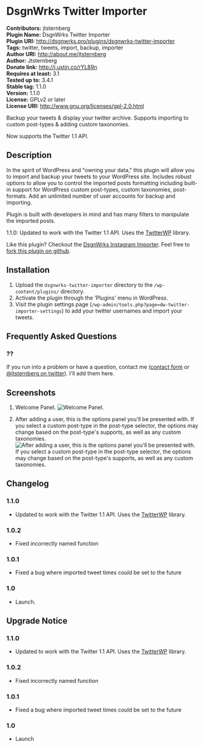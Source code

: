# DsgnWrks Twitter Importer #

**Contributors:** jtsternberg  
**Plugin Name:** DsgnWrks Twitter Importer  
**Plugin URI:** http://dsgnwrks.pro/plugins/dsgnwrks-twitter-importer  
**Tags:** twitter, tweets, import, backup, importer  
**Author URI:** http://about.me/jtsternberg  
**Author:** Jtsternberg  
**Donate link:** http://j.ustin.co/rYL89n  
**Requires at least:** 3.1  
**Tested up to:** 3.4.1  
**Stable tag:** 1.1.0  
**Version:** 1.1.0  
**License:** GPLv2 or later  
**License URI:** http://www.gnu.org/licenses/gpl-2.0.html  

Backup your tweets & display your twitter archive. Supports importing to custom post-types & adding custom taxonomies.

Now supports the Twitter 1.1 API.

## Description ##

In the spirit of WordPress and "owning your data," this plugin will allow you to import and backup your tweets to your WordPress site. Includes robust options to allow you to control the imported posts formatting including built-in support for WordPress custom post-types, custom taxonomies, post-formats. Add an unlimited number of user accounts for backup and importing.

Plugin is built with developers in mind and has many filters to manipulate the imported posts.

1.1.0: Updated to work with the Twitter 1.1 API. Uses the [TwitterWP](https://github.com/jtsternberg/TwitterWP) library.

Like this plugin? Checkout the [DsgnWrks Instagram Importer](http://j.ustin.co/QbG3mQ). Feel free to [fork this plugin on github](http://j.ustin.co/QbQQ0a).

## Installation ##

1. Upload the `dsgnwrks-twitter-importer` directory to the `/wp-content/plugins/` directory.
2. Activate the plugin through the 'Plugins' menu in WordPress.
3. Visit the plugin settings page (`/wp-admin/tools.php?page=dw-twitter-importer-settings`) to add your twitter usernames and import your tweets.

## Frequently Asked Questions ##

### ?? ###
If you run into a problem or have a question, contact me ([contact form](http://j.ustin.co/scbo43) or [@jtsternberg on twitter](http://j.ustin.co/wUfBD3)). I'll add them here.


## Screenshots ##

1. Welcome Panel.
![Welcome Panel.](https://github.com/jtsternberg/DsgnWrks-Twitter-Importer-WordPress-Plugin/blob/raw/screenshot-1.jpg)

2. After adding a user, this is the options panel you'll be presented with. If you select a custom post-type in the post-type selector, the options may change based on the post-type's supports, as well as any custom taxonomies.
![After adding a user, this is the options panel you'll be presented with. If you select a custom post-type in the post-type selector, the options may change based on the post-type's supports, as well as any custom taxonomies.](https://github.com/jtsternberg/DsgnWrks-Twitter-Importer-WordPress-Plugin/blob/raw/screenshot-2.jpg)


## Changelog ##

### 1.1.0 ###
* Updated to work with the Twitter 1.1 API. Uses the [TwitterWP](https://github.com/jtsternberg/TwitterWP) library.

### 1.0.2 ###
* Fixed incorrectly named function

### 1.0.1 ###
* Fixed a bug where imported tweet times could be set to the future

### 1.0 ###
* Launch.


## Upgrade Notice ##

### 1.1.0 ###
* Updated to work with the Twitter 1.1 API. Uses the [TwitterWP](https://github.com/jtsternberg/TwitterWP) library.

### 1.0.2 ###
* Fixed incorrectly named function

### 1.0.1 ###
* Fixed a bug where imported tweet times could be set to the future

### 1.0 ###
* Launch
